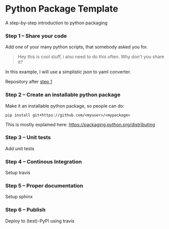 # Python Package Template
A step-by-step introduction to python packaging


### Step 1 – Share your code
Add one of your many python scripts, that somebody asked you for.

> Hey this is cool stuff, i also need to do this often. Why don't you share it?

In this example, I will use a simplistic json to yaml converter.

Repository after [step 1](https://github.com/MaxNoe/python_package_template/tree/step1)
### Step 2 – Create an installable python package

Make it an installable python package, so people can do:

```
pip install git+https://github.com/<myuser>/<mypackage>
```

This is mostly explained here: https://packaging.python.org/distributing


### Step 3 – Unit tests

Add unit tests

### Step 4 – Continous Integration

Setup travis

### Step 5 – Proper documentation

Setup sphinx

### Step 6 – Publish

Deploy to (test)-PyPI using travis
